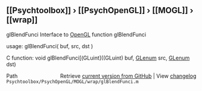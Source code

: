 ## [[Psychtoolbox]] &#8250; [[PsychOpenGL]] &#8250; [[MOGL]] &#8250; [[wrap]]

glBlendFunci  Interface to [OpenGL](OpenGL) function glBlendFunci  
  
usage:  glBlendFunci( buf, src, dst )  
  
C function:  void glBlendFunci[(GLuint]((GLuint) buf, [GLenum](GLenum) src, [GLenum](GLenum) dst)  




<div class="code_header" style="text-align:right;">
  <span style="float:left;">Path&nbsp;&nbsp;</span> <span class="counter">Retrieve <a href=
  "https://raw.github.com/Psychtoolbox-3/Psychtoolbox-3/beta/Psychtoolbox/PsychOpenGL/MOGL/wrap/glBlendFunci.m">current version from GitHub</a> | View <a href=
  "https://github.com/Psychtoolbox-3/Psychtoolbox-3/commits/beta/Psychtoolbox/PsychOpenGL/MOGL/wrap/glBlendFunci.m">changelog</a></span>
</div>
<div class="code">
  <code>Psychtoolbox/PsychOpenGL/MOGL/wrap/glBlendFunci.m</code>
</div>

